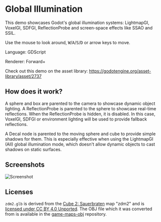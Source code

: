 # Global Illumination

This demo showcases Godot's global illumination systems:
LightmapGI, VoxelGI, SDFGI, ReflectionProbe and screen-space effects like SSAO and SSIL.

Use the mouse to look around, <kbd>W</kbd>/<kbd>A</kbd>/<kbd>S</kbd>/<kbd>D</kbd>
or arrow keys to move.

Language: GDScript

Renderer: Forward+

Check out this demo on the asset library: https://godotengine.org/asset-library/asset/2737

## How does it work?

A sphere and box are parented to the camera to showcase dynamic object lighting.
A ReflectionProbe is parented to the sphere to showcase real-time reflections.
When the ReflectionProbe is hidden, it is disabled. In this case,
VoxelGI, SDFGI or environment lighting will be used to provide fallback reflections.

A Decal node is parented to the moving sphere and cube to provide simple shadows for them.
This is especially effective when using the LightmapGI (All) global illumination mode,
which doesn't allow dynamic objects to cast shadows on static surfaces.

## Screenshots

![Screenshot](screenshots/global_illumination.png)

## Licenses

`zdm2.glb` is derived from the [Cube 2: Sauerbraten](http://sauerbraten.org/)
map "zdm2" and is
[licensed under CC BY 4.0 Unported](https://github.com/Calinou/game-maps-obj/blob/master/sauerbraten/zdm2.txt).
The OBJ file which it was converted from is available in the [game-maps-obj](https://github.com/Calinou/game-maps-obj) repository.
